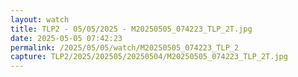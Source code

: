 ```yaml
---
layout: watch
title: TLP2 - 05/05/2025 - M20250505_074223_TLP_2T.jpg
date: 2025-05-05 07:42:23
permalink: /2025/05/05/watch/M20250505_074223_TLP_2
capture: TLP2/2025/202505/20250504/M20250505_074223_TLP_2T.jpg
---
```


